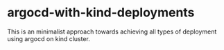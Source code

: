 # argocd-with-kind-deployments
This is an minimalist approach towards achieving all types of deployment using argocd on kind cluster. 
